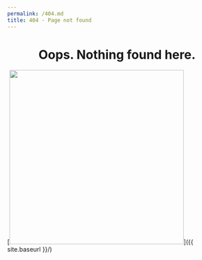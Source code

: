 ```yaml
---
permalink: /404.md
title: 404 - Page not found
---
```


<h1 style="text-align:center;">Oops. Nothing found here.</h1>

[<img src="{{ site.baseurl }}/images/404.jpg" style="width: 400px;"/>]({{ site.baseurl }}/)
